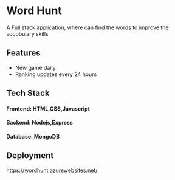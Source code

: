 
# Word Hunt

A Full stack application, where can find the words to improve the vocobulary skills
## Features

- New game daily
- Ranking updates every 24 hours
## Tech Stack
#### Frontend: HTML,CSS,Javascript

#### Backend: Nodejs,Express

#### Database: MongoDB
## Deployment

https://wordhunt.azurewebsites.net/

